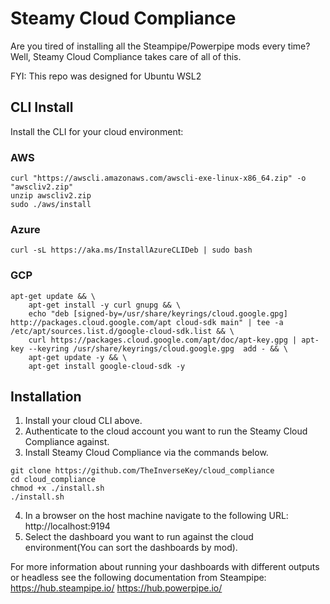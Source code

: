 # Steamy Cloud Compliance

Are you tired of installing all the Steampipe/Powerpipe mods every time? Well, Steamy Cloud Compliance takes care of all of this.

FYI: This repo was designed for Ubuntu WSL2

## CLI Install

Install the CLI for your cloud environment:

### AWS
```
curl "https://awscli.amazonaws.com/awscli-exe-linux-x86_64.zip" -o "awscliv2.zip"
unzip awscliv2.zip
sudo ./aws/install
```

### Azure

```curl -sL https://aka.ms/InstallAzureCLIDeb | sudo bash```

### GCP

```
apt-get update && \
    apt-get install -y curl gnupg && \
    echo "deb [signed-by=/usr/share/keyrings/cloud.google.gpg] http://packages.cloud.google.com/apt cloud-sdk main" | tee -a /etc/apt/sources.list.d/google-cloud-sdk.list && \
    curl https://packages.cloud.google.com/apt/doc/apt-key.gpg | apt-key --keyring /usr/share/keyrings/cloud.google.gpg  add - && \
    apt-get update -y && \
    apt-get install google-cloud-sdk -y
```

## Installation 

1. Install your cloud CLI above.
2. Authenticate to the cloud account you want to run the Steamy Cloud Compliance against.
3. Install Steamy Cloud Compliance via the commands below.

```
git clone https://github.com/TheInverseKey/cloud_compliance
cd cloud_compliance
chmod +x ./install.sh
./install.sh
```
4. In a browser on the host machine navigate to the following URL: http://localhost:9194
5. Select the dashboard you want to run against the cloud environment(You can sort the dashboards by mod).

For more information about running your dashboards with different outputs or headless see the following documentation from Steampipe: 
https://hub.steampipe.io/
https://hub.powerpipe.io/
